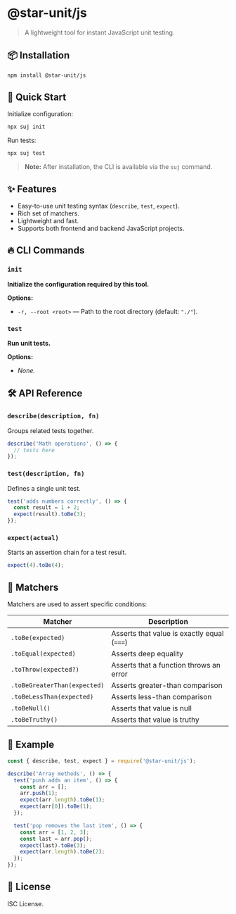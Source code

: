 # @star-unit/js

> A lightweight tool for instant JavaScript unit testing.

## 📦 Installation

```bash
npm install @star-unit/js
```

## 🚀 Quick Start

Initialize configuration:

```bash
npx suj init
```

Run tests:

```bash
npx suj test
```

> **Note:** After installation, the CLI is available via the `suj` command.

## ✨ Features

- Easy-to-use unit testing syntax (`describe`, `test`, `expect`).
- Rich set of matchers.
- Lightweight and fast.
- Supports both frontend and backend JavaScript projects.

## 🔥 CLI Commands

### `init`

**Initialize the configuration required by this tool.**

**Options:**
- `-r, --root <root>` — Path to the root directory (default: `"./"`).

### `test`

**Run unit tests.**

**Options:**
- _None._

## 🛠️ API Reference

### `describe(description, fn)`

Groups related tests together.

```javascript
describe('Math operations', () => {
  // tests here
});
```

### `test(description, fn)`

Defines a single unit test.

```javascript
test('adds numbers correctly', () => {
  const result = 1 + 2;
  expect(result).toBe(3);
});
```

### `expect(actual)`

Starts an assertion chain for a test result.

```javascript
expect(4).toBe(4);
```

## 🎯 Matchers

Matchers are used to assert specific conditions:

| Matcher                     | Description                             |
|------------------------------|-----------------------------------------|
| `.toBe(expected)`            | Asserts that value is exactly equal (`===`) |
| `.toEqual(expected)`         | Asserts deep equality                  |
| `.toThrow(expected?)`        | Asserts that a function throws an error |
| `.toBeGreaterThan(expected)` | Asserts greater-than comparison        |
| `.toBeLessThan(expected)`    | Asserts less-than comparison           |
| `.toBeNull()`                | Asserts that value is null              |
| `.toBeTruthy()`              | Asserts that value is truthy            |

## 🧪 Example

```javascript
const { describe, test, expect } = require('@star-unit/js');

describe('Array methods', () => {
  test('push adds an item', () => {
    const arr = [];
    arr.push(1);
    expect(arr.length).toBe(1);
    expect(arr[0]).toBe(1);
  });

  test('pop removes the last item', () => {
    const arr = [1, 2, 3];
    const last = arr.pop();
    expect(last).toBe(3);
    expect(arr.length).toBe(2);
  });
});
```

## 📜 License

ISC License.
